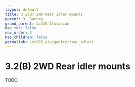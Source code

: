 ```yaml
---
layout: default
title: 3.2(B) 2WD Rear idler mounts
parent: 3. Gantry
grand_parent: Vz235 Aluminium
has_toc: false
nav_order: 3
has_children: false
permalink: /vz235_alu/gantry/rear_idlers
---
```


# 3.2(B) 2WD Rear idler mounts

TODO
